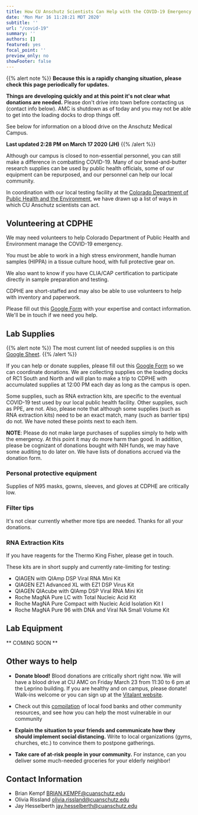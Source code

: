 ```yaml
---
title: How CU Anschutz Scientists Can Help with the COVID-19 Emergency
date: 'Mon Mar 16 11:28:21 MDT 2020'
subtitle: ''
url: "/covid-19"
summary: ''
authors: []
featured: yes
focal_point: ''
preview_only: no
showFooter: false
---
```


{{% alert note %}}
**Because this is a rapidly changing situation, please check this page periodically for updates.**

**Things are developing quickly and at this point it's not clear what donations are needed.** Please don't drive into town before contacting us (contact info below). AMC is shutdown as of today and you may not be able to get into the loading docks to drop things off.

See below for information on a blood drive on the Anschutz Medical Campus.

**Last updated 2:28 PM on March 17 2020 (JH)**
{{% /alert %}}

Although our campus is closed to non-essential personnel, you can still make a difference in combatting COVID-19. Many of our bread-and-butter research supplies can be used by public health officials, some of our equipment can be repurposed, and our personnel can help our local community.

In coordination with our local testing facility at the [Colorado Department of Public Health and the Environment](https://www.colorado.gov/cdphe), we have drawn up a list of ways in which CU Anschutz scientists can act. 

## Volunteering at CDPHE

We may need volunteers to help Colorado Department of Public Health and Environment manage the COVID-19 emergency. 

You must be able to work in a high stress environment, handle human samples (HIPPA) in a tissue culture hood, with full protective gear on.

We also want to know if you have CLIA/CAP certification to participate directly in sample preparation and testing.

CDPHE are short-staffed and may also be able to use volunteers to help with inventory and paperwork.

Please fill out this [Google Form](https://forms.gle/kJLZNnPznXLq7SM76) with your expertise and contact information. We'll be in touch if we need you help.

## Lab Supplies

{{% alert note %}}
The most current list of needed supplies is on this [Google Sheet](https://docs.google.com/spreadsheets/d/1kHaE2AnRYQj_91f5Lwq891R44S9v79KMXDu-G_VkP9M/edit#gid=161763722).
{{% /alert %}}

If you can help or donate supplies, please fill out this [Google Form](https://forms.gle/UBLnYPnci1JKQP7X8) so we can coordinate donations. We are collecting supplies on the loading docks of RC1 South and North and will plan to make a trip to CDPHE with accumulated supplies at 12:00 PM each day as long as the campus is open.

Some supplies, such as RNA extraction kits, are specific to the eventual COVID-19 test used by our local public health facility. Other supplies, such as PPE, are not. Also, please note that although some supplies (such as RNA extraction kits) need to be an exact match, many (such as barrier tips) do not. We have noted these points next to each item. 

**NOTE**: Please do not make large purchases of supplies simply to help with the emergency. At this point it may do more harm than good. In addition, please be cognizant of donations bought with NIH funds, we may have some auditing to do later on. We have lists of donations accrued via the donation form.

### Personal protective equipment

Supplies of N95 masks, gowns, sleeves, and gloves at CDPHE are critically low.

### Filter tips

It's not clear currently whether more tips are needed. Thanks for all your donations.

### RNA Extraction Kits

If you have reagents for the Thermo King Fisher, please get in touch.

These kits are in short supply and currently rate-limiting for testing:

- QIAGEN with QIAmp DSP Viral RNA Mini Kit
- QIAGEN EZ1 Advanced XL with EZ1 DSP Virus Kit
- QIAGEN QIAcube with QIAmp DSP Viral RNA Mini Kit
- Roche MagNA Pure LC with Total Nucleic Acid Kit
- Roche MagNA Pure Compact with Nucleic Acid Isolation Kit I
- Roche MagNA Pure 96 with DNA and Viral NA Small Volume Kit

## Lab Equipment 

** COMING SOON **

## Other ways to help

-	**Donate blood!** Blood donations are critically short right now. We will have a blood drive at CU AMC on Friday March 23 from 11:30 to 6 pm at the Leprino building. If you are healthy and on campus, please donate! Walk-ins welcome or you can sign up at the [Vitalant website](vitalant.org).

- Check out this [compilation](https://www.curtisforaurora.com/covid19) of local food banks and other community resources, and see how you can help the most vulnerable in our community

-	**Explain the situation to your friends and communicate how they should implement social distancing.** Write to local organizations (gyms, churches, etc.) to convince them to postpone gatherings. 

-	**Take care of at-risk people in your community.** For instance, can you deliver some much-needed groceries for your elderly neighbor!

## Contact Information

- Brian Kempf <BRIAN.KEMPF@cuanschutz.edu>
- Olivia Rissland <olivia.rissland@cuanschutz.edu>
- Jay Hesselberth <jay.hesselberth@cuanschutz.edu>
